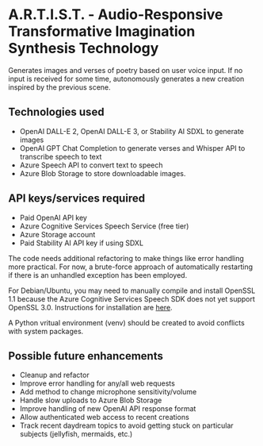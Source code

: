 # A.R.T.I.S.T. - Audio-Responsive Transformative Imagination Synthesis Technology

Generates images and verses of poetry based on user voice input. If no input is
received for some time, autonomously generates a new creation inspired by the
previous scene.

## Technologies used
- OpenAI DALL-E 2, OpenAI DALL-E 3, or Stability AI SDXL to generate images
- OpenAI GPT Chat Completion to generate verses and Whisper API to
transcribe speech to text
- Azure Speech API to convert text to speech
- Azure Blob Storage to store downloadable images.

## API keys/services required
- Paid OpenAI API key
- Azure Cognitive Services Speech Service (free tier)
- Azure Storage account
- Paid Stability AI API key if using SDXL

The code needs additional refactoring to make things like error handling more
practical. For now, a brute-force approach of automatically restarting if there is 
an unhandled exception has been employed.

For Debian/Ubuntu, you may need to manually compile and install OpenSSL 1.1 because
the Azure Cognitive Services Speech SDK does not yet support OpenSSL 3.0. Instructions
for installation are [here](https://learn.microsoft.com/en-us/azure/ai-services/speech-service/quickstarts/setup-platform?tabs=linux%2Cubuntu%2Cdotnetcli%2Cdotnet%2Cjre%2Cmaven%2Cnodejs%2Cmac%2Cpypi&pivots=programming-language-python).

A Python vritual environment (venv) should be created to avoid conflicts with system packages.

## Possible future enhancements
- Cleanup and refactor
- Improve error handling for any/all web requests
- Add method to change microphone sensitivity/volume
- Handle slow uploads to Azure Blob Storage
- Improve handling of new OpenAI API response format
- Allow authenticated web access to recent creations
- Track recent daydream topics to avoid getting stuck on particular subjects (jellyfish, mermaids, etc.)
